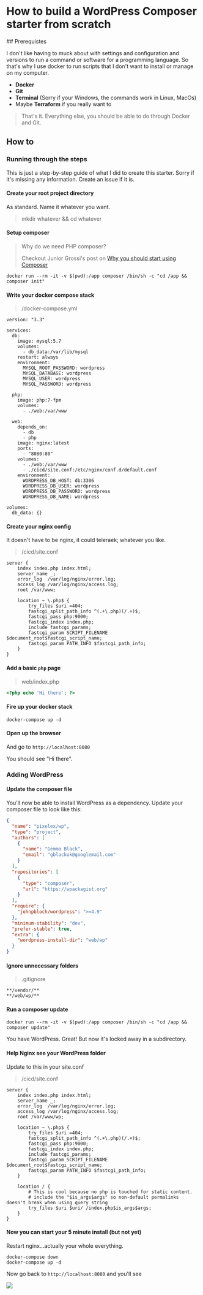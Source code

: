 # How to build a WordPress Composer starter from scratch

## Prerequistes

I don't like having to muck about with settings and configuration and versions to run a command
or software for a programming language. So that's why I use docker to run scripts that
I don't want to install or manage on my computer.

- **Docker**
- **Git**
- **Terminal** (Sorry if your Windows, the commands work in Linux, MacOs)
- Maybe **Terraform** if you really want to

> That's it. Everything else, you should be able to do through Docker and Git.

## How to

### Running through the steps

This is just a step-by-step guide of what I did to create this starter. Sorry if it's missing any information. Create an issue if it is.

#### Create your root project directory

As standard. Name it whatever you want.

> mkdir whatever && cd whatever

#### Setup composer

> Why do we need PHP composer?
>
> Checkout Junior Grossi's post on [Why you should start using Composer](https://blog.jgrossi.com/2013/why-you-should-use-composer-and-how-to-start-using-it/)

```
docker run --rm -it -v $(pwd):/app composer /bin/sh -c "cd /app && composer init"
```

#### Write your docker compose stack

> /docker-compose.yml

```
version: "3.3"

services:
  db:
    image: mysql:5.7
    volumes:
      - db_data:/var/lib/mysql
    restart: always
    environment:
      MYSQL_ROOT_PASSWORD: wordpress
      MYSQL_DATABASE: wordpress
      MYSQL_USER: wordpress
      MYSQL_PASSWORD: wordpress

  php:
    image: php:7-fpm
    volumes:
      - ./web:/var/www

  web:
    depends_on:
      - db
      - php
    image: nginx:latest
    ports:
      - "8080:80"
    volumes:
      - ./web:/var/www
      - ./cicd/site.conf:/etc/nginx/conf.d/default.conf
    environment:
      WORDPRESS_DB_HOST: db:3306
      WORDPRESS_DB_USER: wordpress
      WORDPRESS_DB_PASSWORD: wordpress
      WORDPRESS_DB_NAME: wordpress

volumes:
  db_data: {}

```

#### Create your nginx config

It doesn't have to be nginx, it could teleraek; whatever you like.

> /cicd/site.conf

```nginx
server {
    index index.php index.html;
    server_name _;
    error_log  /var/log/nginx/error.log;
    access_log /var/log/nginx/access.log;
    root /var/www;

    location ~ \.php$ {
        try_files $uri =404;
        fastcgi_split_path_info ^(.+\.php)(/.+)$;
        fastcgi_pass php:9000;
        fastcgi_index index.php;
        include fastcgi_params;
        fastcgi_param SCRIPT_FILENAME $document_root$fastcgi_script_name;
        fastcgi_param PATH_INFO $fastcgi_path_info;
    }
}
```

#### Add a basic `php` page

> web/index.php

```php
<?php echo 'Hi there'; ?>
```

#### Fire up your docker stack

```
docker-compose up -d
```

#### Open up the browser

And go to `http://localhost:8080`

You should see "Hi there".

### Adding WordPress

#### Update the composer file

You'll now be able to install WordPress as a dependency.
Update your composer file to look like this:

```json
{
  "name": "pixelex/wp",
  "type": "project",
  "authors": [
    {
      "name": "Gemma Black",
      "email": "gblackuk@googlemail.com"
    }
  ],
  "repositories": [
    {
      "type": "composer",
      "url": "https://wpackagist.org"
    }
  ],
  "require": {
    "johnpbloch/wordpress": ">=4.9"
  },
  "minimum-stability": "dev",
  "prefer-stable": true,
  "extra": {
    "wordpress-install-dir": "web/wp"
  }
}
```

#### Ignore unnecessary folders

> .gitignore

```
**/vendor/**
**/web/wp/**
```

#### Run a composer update

```
docker run --rm -it -v $(pwd):/app composer /bin/sh -c "cd /app && composer update"
```

You have WordPress. Great! But now it's locked away in a subdirectory.

#### Help Nginx see your WordPress folder

Update to this in your site.conf

> /cicd/site.conf

```
server {
    index index.php index.html;
    server_name _;
    error_log  /var/log/nginx/error.log;
    access_log /var/log/nginx/access.log;
    root /var/www/wp;

    location ~ \.php$ {
        try_files $uri =404;
        fastcgi_split_path_info ^(.+\.php)(/.+)$;
        fastcgi_pass php:9000;
        fastcgi_index index.php;
        include fastcgi_params;
        fastcgi_param SCRIPT_FILENAME $document_root$fastcgi_script_name;
        fastcgi_param PATH_INFO $fastcgi_path_info;
    }

    location / {
        # This is cool because no php is touched for static content.
        # include the "$is_args$args" so non-default permalinks doesn't break when using query string
        try_files $uri $uri/ /index.php$is_args$args;
    }
}
```

#### Now you can start your 5 minute install (but not yet)

Restart nginx...actually your whole everything.

```
docker-compose down
docker-compose up -d
```

Now go back to `http://localhost:8080` and you'll see

![](./images/wp-page.png)
